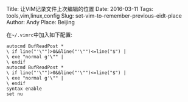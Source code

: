 Title: 让VIM记录文件上次编辑的位置
Date: 2016-03-11
Tags: tools,vim,linux,config
Slug: set-vim-to-remember-previous-eidt-place
Author: Andy
Place: Beijing

在`~/.vimrc`中加入如下配置:

```language-vim
autocmd BufReadPost *
\ if line("'\"")>0&&line("'\"")<=line("$") |
\ exe "normal g'\"" |
\ endif
autocmd BufReadPost *
\ if line("'\"")>0&&line("'\"")<=line("$") |
\ exe "normal g'\"" |
\ endif
syntax enable
set nu
```
    
[^1]:[让VIM记录文件上次编辑的位置](http://www.2cto.com/os/201311/255061.html)

